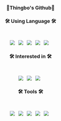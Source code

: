 
<h3 align="center"><b>🌱Thingbo's Github🌱</b></h3>

<h3 align="center"><b>🛠 Using Language 🛠</b></h3>
</br>
<p align="center">
<img src="https://img.shields.io/badge/c-%2300599C.svg?style=for-the-badge&logo=c&logoColor=white"/></a> &nbsp
<img src="https://img.shields.io/badge/c++-00599C?style=for-the-badge&logo=c%2B%2B&logoColor=white"/></a> &nbsp
<img src="https://img.shields.io/badge/java-%23ED8B00.svg?style=for-the-badge&logo=java&logoColor=white"/></a> &nbsp
<img src="https://img.shields.io/badge/python-3670A0?style=for-the-badge&logo=python&logoColor=ffdd54"/></a> &nbsp
<img src="https://img.shields.io/badge/MySQL-4479A1?style=for-the-badge&logo=MySQL&logoColor=white"/></a> &nbsp  </p>

<h3 align="center"><b>🛠 Interested in 🛠</b></h3>
</br>
<p align="center">
<img src="https://img.shields.io/badge/Android-3DDC84?style=for-the-badge&logo=android&logoColor=white"/></a> &nbsp
<img src="https://img.shields.io/badge/c%23-%23239120.svg?style=for-the-badge&logo=c-sharp&logoColor=white"/></a> &nbsp
<img src="https://img.shields.io/badge/kotlin-%230095D5.svg?style=for-the-badge&logo=kotlin&logoColor=white"/></a> &nbsp </p>

<h3 align="center"><b>🛠 Tools 🛠</b></h3>
</br>
<p align="center">
<img src="https://img.shields.io/badge/Visual%20Studio-5C2D91.svg?style=for-the-badge&logo=visual-studio&logoColor=white"/></a> &nbsp
<img src="https://img.shields.io/badge/Spyder-838485?style=for-the-badge&logo=spyder%20ide&logoColor=maroon"/></a> &nbsp
<img src="https://img.shields.io/badge/jupyter-%23FA0F00.svg?style=for-the-badge&logo=jupyter&logoColor=white"/></a> &nbsp
<img src="https://img.shields.io/badge/Eclipse-FE7A16.svg?style=for-the-badge&logo=Eclipse&logoColor=white"/></a> &nbsp
<img src="https://img.shields.io/badge/Android%20Studio-3DDC84.svg?style=for-the-badge&logo=android-studio&logoColor=white"/></a> &nbsp </p>
<!--
**LeeMyeongbo/LeeMyeongbo** is a ✨ _special_ ✨ repository because its `README.md` (this file) appears on your GitHub profile.

Here are some ideas to get you started:

- 🔭 I’m currently working on ...
- 🌱 I’m currently learning ...
- 👯 I’m looking to collaborate on ...
- 🤔 I’m looking for help with ...
- 💬 Ask me about ...
- 📫 How to reach me: ...
- 😄 Pronouns: ...
- ⚡ Fun fact: ...
-->
